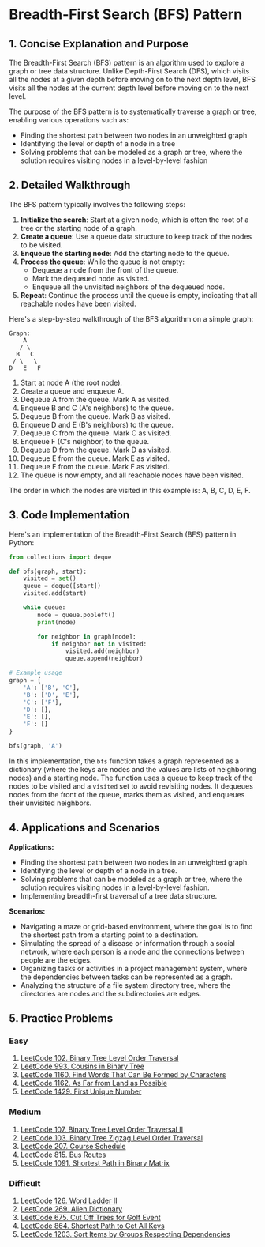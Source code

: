 # Breadth-First Search (BFS) Pattern

## 1. Concise Explanation and Purpose

The Breadth-First Search (BFS) pattern is an algorithm used to explore a graph or tree data structure. Unlike Depth-First Search (DFS), which visits all the nodes at a given depth before moving on to the next depth level, BFS visits all the nodes at the current depth level before moving on to the next level.

The purpose of the BFS pattern is to systematically traverse a graph or tree, enabling various operations such as:

- Finding the shortest path between two nodes in an unweighted graph
- Identifying the level or depth of a node in a tree
- Solving problems that can be modeled as a graph or tree, where the solution requires visiting nodes in a level-by-level fashion

## 2. Detailed Walkthrough

The BFS pattern typically involves the following steps:

1. **Initialize the search**: Start at a given node, which is often the root of a tree or the starting node of a graph.
2. **Create a queue**: Use a queue data structure to keep track of the nodes to be visited.
3. **Enqueue the starting node**: Add the starting node to the queue.
4. **Process the queue**: While the queue is not empty:
   - Dequeue a node from the front of the queue.
   - Mark the dequeued node as visited.
   - Enqueue all the unvisited neighbors of the dequeued node.
5. **Repeat**: Continue the process until the queue is empty, indicating that all reachable nodes have been visited.

Here's a step-by-step walkthrough of the BFS algorithm on a simple graph:

```
Graph:
    A
   / \
  B   C
 / \   \
D   E   F
```

1. Start at node A (the root node).
2. Create a queue and enqueue A.
3. Dequeue A from the queue. Mark A as visited.
4. Enqueue B and C (A's neighbors) to the queue.
5. Dequeue B from the queue. Mark B as visited.
6. Enqueue D and E (B's neighbors) to the queue.
7. Dequeue C from the queue. Mark C as visited.
8. Enqueue F (C's neighbor) to the queue.
9. Dequeue D from the queue. Mark D as visited.
10. Dequeue E from the queue. Mark E as visited.
11. Dequeue F from the queue. Mark F as visited.
12. The queue is now empty, and all reachable nodes have been visited.

The order in which the nodes are visited in this example is: A, B, C, D, E, F.

## 3. Code Implementation

Here's an implementation of the Breadth-First Search (BFS) pattern in Python:

```python
from collections import deque

def bfs(graph, start):
    visited = set()
    queue = deque([start])
    visited.add(start)

    while queue:
        node = queue.popleft()
        print(node)

        for neighbor in graph[node]:
            if neighbor not in visited:
                visited.add(neighbor)
                queue.append(neighbor)

# Example usage
graph = {
    'A': ['B', 'C'],
    'B': ['D', 'E'],
    'C': ['F'],
    'D': [],
    'E': [],
    'F': []
}

bfs(graph, 'A')
```

In this implementation, the `bfs` function takes a graph represented as a dictionary (where the keys are nodes and the values are lists of neighboring nodes) and a starting node. The function uses a queue to keep track of the nodes to be visited and a `visited` set to avoid revisiting nodes. It dequeues nodes from the front of the queue, marks them as visited, and enqueues their unvisited neighbors.

## 4. Applications and Scenarios

**Applications:**
- Finding the shortest path between two nodes in an unweighted graph.
- Identifying the level or depth of a node in a tree.
- Solving problems that can be modeled as a graph or tree, where the solution requires visiting nodes in a level-by-level fashion.
- Implementing breadth-first traversal of a tree data structure.

**Scenarios:**
- Navigating a maze or grid-based environment, where the goal is to find the shortest path from a starting point to a destination.
- Simulating the spread of a disease or information through a social network, where each person is a node and the connections between people are the edges.
- Organizing tasks or activities in a project management system, where the dependencies between tasks can be represented as a graph.
- Analyzing the structure of a file system directory tree, where the directories are nodes and the subdirectories are edges.

## 5. Practice Problems

### Easy
1. [LeetCode 102. Binary Tree Level Order Traversal](https://leetcode.com/problems/binary-tree-level-order-traversal/)
2. [LeetCode 993. Cousins in Binary Tree](https://leetcode.com/problems/cousins-in-binary-tree/)
3. [LeetCode 1160. Find Words That Can Be Formed by Characters](https://leetcode.com/problems/find-words-that-can-be-formed-by-characters/)
4. [LeetCode 1162. As Far from Land as Possible](https://leetcode.com/problems/as-far-from-land-as-possible/)
5. [LeetCode 1429. First Unique Number](https://leetcode.com/problems/first-unique-number/)

### Medium
1. [LeetCode 107. Binary Tree Level Order Traversal II](https://leetcode.com/problems/binary-tree-level-order-traversal-ii/)
2. [LeetCode 103. Binary Tree Zigzag Level Order Traversal](https://leetcode.com/problems/binary-tree-zigzag-level-order-traversal/)
3. [LeetCode 207. Course Schedule](https://leetcode.com/problems/course-schedule/)
4. [LeetCode 815. Bus Routes](https://leetcode.com/problems/bus-routes/)
5. [LeetCode 1091. Shortest Path in Binary Matrix](https://leetcode.com/problems/shortest-path-in-binary-matrix/)

### Difficult
1. [LeetCode 126. Word Ladder II](https://leetcode.com/problems/word-ladder-ii/)
2. [LeetCode 269. Alien Dictionary](https://leetcode.com/problems/alien-dictionary/)
3. [LeetCode 675. Cut Off Trees for Golf Event](https://leetcode.com/problems/cut-off-trees-for-golf-event/)
4. [LeetCode 864. Shortest Path to Get All Keys](https://leetcode.com/problems/shortest-path-to-get-all-keys/)
5. [LeetCode 1203. Sort Items by Groups Respecting Dependencies](https://leetcode.com/problems/sort-items-by-groups-respecting-dependencies/)